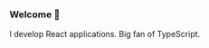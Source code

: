 ### Welcome 👋

I develop React applications. Big fan of TypeScript.
<!--
[![Top Langs](https://github-readme-stats.vercel.app/api/top-langs/?username=Dylandbl&layout=compact)](https://github.com/anuraghazra/github-readme-stats) ![Dylan's GitHub stats](https://github-readme-stats.vercel.app/api?username=VinciTaylaran&show_icons=true)
-->
